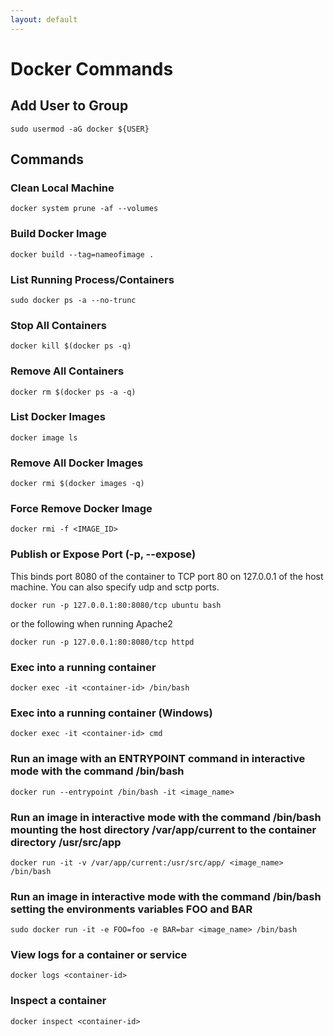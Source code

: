```yaml
---
layout: default
---
```


# Docker Commands

## Add User to Group

`sudo usermod -aG docker ${USER}`

## Commands

### Clean Local Machine

`docker system prune -af --volumes`

### Build Docker Image

`docker build --tag=nameofimage .`

### List Running Process/Containers

`sudo docker ps -a --no-trunc`

### Stop All Containers

`docker kill $(docker ps -q)`

### Remove All Containers

`docker rm $(docker ps -a -q)`

### List Docker Images

`docker image ls`

### Remove All Docker Images

`docker rmi $(docker images -q)`

### Force Remove Docker Image

`docker rmi -f <IMAGE_ID>`

### Publish or Expose Port (-p, --expose)

This binds port 8080 of the container to TCP port 80 on 127.0.0.1 of the host machine. You can also specify udp and sctp ports.

`docker run -p 127.0.0.1:80:8080/tcp ubuntu bash`

or the following when running Apache2

`docker run -p 127.0.0.1:80:8080/tcp httpd`

### Exec into a running container

`docker exec -it <container-id> /bin/bash`

### Exec into a running container (Windows)

`docker exec -it <container-id> cmd`

### Run an image with an ENTRYPOINT command in interactive mode with the command /bin/bash

`docker run --entrypoint /bin/bash -it <image_name>`

### Run an image in interactive mode with the command /bin/bash mounting the host directory /var/app/current to the container directory /usr/src/app

`docker run -it -v /var/app/current:/usr/src/app/ <image_name> /bin/bash`

### Run an image in interactive mode with the command /bin/bash setting the environments variables FOO and BAR

`sudo docker run -it -e FOO=foo -e BAR=bar <image_name> /bin/bash`

### View logs for a container or service

`docker logs <container-id>`

### Inspect a container

`docker inspect <container-id>`
